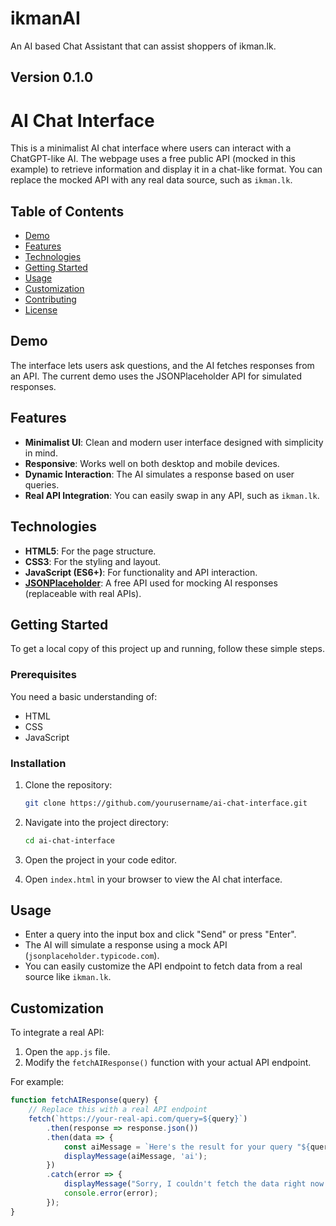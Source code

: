 # ikmanAI
 An AI based Chat Assistant that can assist shoppers of ikman.lk.

## Version 0.1.0

# AI Chat Interface

This is a minimalist AI chat interface where users can interact with a ChatGPT-like AI. The webpage uses a free public API (mocked in this example) to retrieve information and display it in a chat-like format. You can replace the mocked API with any real data source, such as `ikman.lk`.

## Table of Contents
- [Demo](#demo)
- [Features](#features)
- [Technologies](#technologies)
- [Getting Started](#getting-started)
- [Usage](#usage)
- [Customization](#customization)
- [Contributing](#contributing)
- [License](#license)

## Demo
The interface lets users ask questions, and the AI fetches responses from an API. The current demo uses the JSONPlaceholder API for simulated responses.

## Features
- **Minimalist UI**: Clean and modern user interface designed with simplicity in mind.
- **Responsive**: Works well on both desktop and mobile devices.
- **Dynamic Interaction**: The AI simulates a response based on user queries.
- **Real API Integration**: You can easily swap in any API, such as `ikman.lk`.

## Technologies
- **HTML5**: For the page structure.
- **CSS3**: For the styling and layout.
- **JavaScript (ES6+)**: For functionality and API interaction.
- **[JSONPlaceholder](https://jsonplaceholder.typicode.com/)**: A free API used for mocking AI responses (replaceable with real APIs).

## Getting Started

To get a local copy of this project up and running, follow these simple steps.

### Prerequisites
You need a basic understanding of:
- HTML
- CSS
- JavaScript

### Installation
1. Clone the repository:

    ```bash
    git clone https://github.com/yourusername/ai-chat-interface.git
    ```

2. Navigate into the project directory:

    ```bash
    cd ai-chat-interface
    ```

3. Open the project in your code editor.

4. Open `index.html` in your browser to view the AI chat interface.

## Usage
- Enter a query into the input box and click "Send" or press "Enter".
- The AI will simulate a response using a mock API (`jsonplaceholder.typicode.com`).
- You can easily customize the API endpoint to fetch data from a real source like `ikman.lk`.

## Customization

To integrate a real API:
1. Open the `app.js` file.
2. Modify the `fetchAIResponse()` function with your actual API endpoint.

For example:
```javascript
function fetchAIResponse(query) {
    // Replace this with a real API endpoint
    fetch(`https://your-real-api.com/query=${query}`)
        .then(response => response.json())
        .then(data => {
            const aiMessage = `Here's the result for your query "${query}":\n${data.result}`;
            displayMessage(aiMessage, 'ai');
        })
        .catch(error => {
            displayMessage("Sorry, I couldn't fetch the data right now.", 'ai');
            console.error(error);
        });
}

